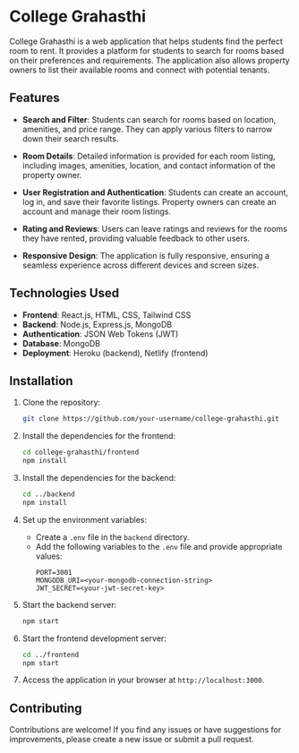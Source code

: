 # College Grahasthi

College Grahasthi is a web application that helps students find the perfect room to rent. It provides a platform for students to search for rooms based on their preferences and requirements. The application also allows property owners to list their available rooms and connect with potential tenants.

## Features

- **Search and Filter**: Students can search for rooms based on location, amenities, and price range. They can apply various filters to narrow down their search results.

- **Room Details**: Detailed information is provided for each room listing, including images, amenities, location, and contact information of the property owner.

- **User Registration and Authentication**: Students can create an account, log in, and save their favorite listings. Property owners can create an account and manage their room listings.

- **Rating and Reviews**: Users can leave ratings and reviews for the rooms they have rented, providing valuable feedback to other users.

- **Responsive Design**: The application is fully responsive, ensuring a seamless experience across different devices and screen sizes.

## Technologies Used

- **Frontend**: React.js, HTML, CSS, Tailwind CSS
- **Backend**: Node.js, Express.js, MongoDB
- **Authentication**: JSON Web Tokens (JWT)
- **Database**: MongoDB
- **Deployment**: Heroku (backend), Netlify (frontend)

## Installation

1. Clone the repository:

   ```bash
   git clone https://github.com/your-username/college-grahasthi.git
   ```

2. Install the dependencies for the frontend:

   ```bash
   cd college-grahasthi/frontend
   npm install
   ```

3. Install the dependencies for the backend:

   ```bash
   cd ../backend
   npm install
   ```

4. Set up the environment variables:
   - Create a `.env` file in the `backend` directory.
   - Add the following variables to the `.env` file and provide appropriate values:
     ```
     PORT=3001
     MONGODB_URI=<your-mongodb-connection-string>
     JWT_SECRET=<your-jwt-secret-key>
     ```

5. Start the backend server:

   ```bash
   npm start
   ```

6. Start the frontend development server:

   ```bash
   cd ../frontend
   npm start
   ```

7. Access the application in your browser at `http://localhost:3000`.

## Contributing

Contributions are welcome! If you find any issues or have suggestions for improvements, please create a new issue or submit a pull request.
